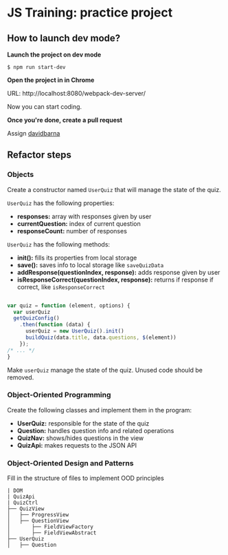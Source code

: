 # JS Training: practice project

## How to launch dev mode?


**Launch the project on dev mode**

 ```
$ npm run start-dev
```

**Open the project in in Chrome**

URL: http://localhost:8080/webpack-dev-server/  

Now you can start coding.

**Once you're done, create a pull request**

Assign [davidbarna](https://github.com/davidbarna)


## Refactor steps

### Objects

Create a constructor named `UserQuiz` that will manage the state of the quiz.

`UserQuiz` has the following properties:
* **responses:** array with responses given by user
* **currentQuestion:** index of current question
* **responseCount:** number of responses

`UserQuiz` has the following methods:

* **init():** fills its properties from local storage
* **save():** saves info to local storage like `saveQuizData`
* **addResponse(questionIndex, response):** adds response given by user
* **isResponseCorrect(questionIndex, response):** returns if response if correct, like `isResponseCorrect`

```js

var quiz = function (element, options) {
  var userQuiz
  getQuizConfig()
    .then(function (data) {
      userQuiz = new UserQuiz().init()
      buildQuiz(data.title, data.questions, $(element))
    });
/* ... */
}

```

Make `userQuiz` manage the state of the quiz.
Unused code should be removed.

### Object-Oriented Programming

Create the following classes and implement them in the program:
* **UserQuiz:** responsible for the state of the quiz
* **Question:** handles question info and related operations
* **QuizNav:** shows/hides questions in the view
* **QuizApi:** makes requests to the JSON API


### Object-Oriented Design and Patterns

Fill in the structure of files to implement OOD principles

```
| DOM
| QuizApi
| QuizCtrl
├── QuizView
│   ├── ProgressView
│   ├── QuestionView
│       ├── FieldViewFactory
│       ├── FieldViewAbstract
├── UserQuiz
│   ├── Question
```
